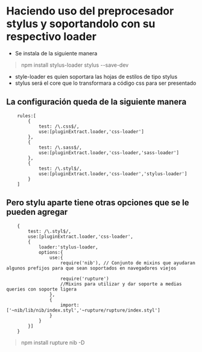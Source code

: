 # Haciendo uso del preprocesador stylus y soportandolo con su respectivo loader
* Se instala de la siguiente manera
> npm install stylus-loader stylus --save-dev
* style-loader es quien soportara las hojas de estilos de tipo stylus
* stylus será el core que lo transformara a código css para ser presentado

## La configuración queda de la siguiente manera
```
    rules:[
        {
            test: /\.css$/,
            use:[pluginExtract.loader,'css-loader']
        },
        {
            test: /\.sass$/,
            use:[pluginExtract.loader,'css-loader,'sass-loader']
        },
        {
            test: /\.styl$/,
            use:[pluginExtract.loader,'css-loader','stylus-loader']
        }
    ]
```
## Pero stylu aparte tiene otras opciones que se le pueden agregar
```
    {
        test: /\.styl$/,
        use:[pluginExtract.loader,'css-loader',
        {
            loader:'stylus-loader,
            options:{
                use:{
                    require('nib'), // Conjunto de mixins que ayudaran algunos prefijos para que sean soportados en navegadores viejos

                    require('rupture') 
                    //Mixins para utilizar y dar soporte a medias queries con soporte ligera 
                },
                {
                    import:['~nib/lib/nib/index.styl','~rupture/rupture/index.styl']
                }
            }
        }]
    }
```

>npm install rupture nib -D